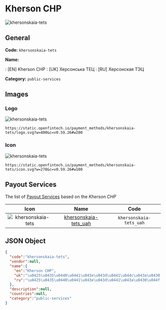 
# Kherson CHP 
![khersonskaia-tets](https://static.openfintech.io/payment_methods/khersonskaia-tets/logo.svg?w=400&c=v0.59.26#w200)  

## General 
**Code:** `khersonskaia-tets` 
 
**Name:** 
 
:	[EN] Kherson CHP 
:	[UK] Херсонська ТЕЦ 
:	[RU] Херсонская ТЭЦ 
 
**Category:** `public-services` 
 

## Images 

### Logo 
![khersonskaia-tets](https://static.openfintech.io/payment_methods/khersonskaia-tets/logo.svg?w=400&c=v0.59.26#w200)  

```
https://static.openfintech.io/payment_methods/khersonskaia-tets/logo.svg?w=400&c=v0.59.26#w200
```  

### Icon 
![khersonskaia-tets](https://static.openfintech.io/payment_methods/khersonskaia-tets/icon.svg?w=278&c=v0.59.26#w100)  

```
https://static.openfintech.io/payment_methods/khersonskaia-tets/icon.svg?w=278&c=v0.59.26#w100
```  

## Payout Services 
 
The list of [Payout Services](/payout-services/) based on the _Kherson CHP_ 

|Icon|Name|Code| 
|:---:|:---:|:---:| 
|![khersonskaia-tets](https://static.openfintech.io/payout_methods/khersonskaia-tets/icon.png?w=278&c=v0.59.26#w40) |[khersonskaia-tets_uah](/payout-services/khersonskaia-tets_uah/)|`khersonskaia-tets_uah`| 
 

## JSON Object 

```json
{
  "code":"khersonskaia-tets",
  "vendor":null,
  "name":{
    "en":"Kherson CHP",
    "uk":"\u0425\u0435\u0440\u0441\u043e\u043d\u0441\u044c\u043a\u0430 \u0422\u0415\u0426",
    "ru":"\u0425\u0435\u0440\u0441\u043e\u043d\u0441\u043a\u0430\u044f \u0422\u042d\u0426"
  },
  "description":null,
  "countries":null,
  "category":"public-services"
}
```  
